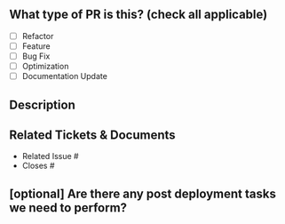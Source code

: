 <!--
     Before submitting a Pull Request, please ensure you've done the following:
     - 📖 Read the  z/OS Open Tools Contributing Guide: https://github.com/ZOSOpenTools/meta/blob/main/CONTRIBUTING.md
     - 📖 Read the  z/OS Open Tools Code of Conduct: https://github.com/ZOSOpenTools/meta/blob/main/CODE_OF_CONDUCT.md
     - 👷‍♀️ Create small PRs. In most cases this will be possible.
     - ✅ Provide tests for your changes.
     - 📝 Use descriptive commit messages.
     - 📗 Update any related documentation and include any relevant screenshots.
-->

## What type of PR is this? (check all applicable)

- [ ] Refactor
- [ ] Feature
- [ ] Bug Fix
- [ ] Optimization
- [ ] Documentation Update

## Description

## Related Tickets & Documents

- Related Issue #
- Closes #

## [optional] Are there any post deployment tasks we need to perform?

